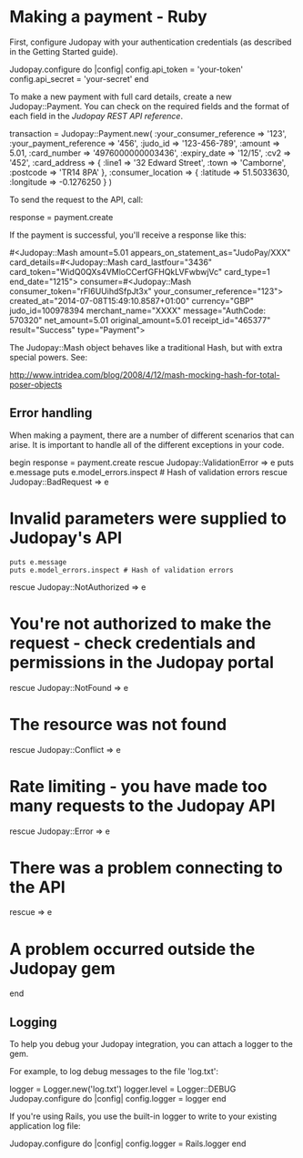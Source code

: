# Making a payment - Ruby

First, configure Judopay with your authentication credentials (as described in the Getting Started guide).

Judopay.configure do |config|
	config.api_token = 'your-token'
  config.api_secret = 'your-secret'
end

To make a new payment with full card details, create a new Judopay::Payment. You can check on the required fields and the format of each field in the _Judopay REST API reference_.

transaction = Judopay::Payment.new(
  :your_consumer_reference => '123',
  :your_payment_reference => '456',
  :judo_id => '123-456-789',
  :amount => 5.01,
  :card_number => '4976000000003436',
  :expiry_date => '12/15',
  :cv2 => '452',
  :card_address => {
  	:line1 => '32 Edward Street',
  	:town => 'Camborne',
  	:postcode => 'TR14 8PA'
	},
  :consumer_location => {
    :latitude => 51.5033630,
    :longitude => -0.1276250
  }
)

To send the request to the API, call:

response = payment.create

If the payment is successful, you'll receive a response like this:

#<Judopay::Mash amount=5.01 appears_on_statement_as="JudoPay/XXX" card_details=#<Judopay::Mash card_lastfour="3436" card_token="WidQ0QXs4VMloCCerfGFHQkLVFwbwjVc" card_type=1 end_date="1215"> consumer=#<Judopay::Mash consumer_token="rFl6UUihdSfpJt3x" your_consumer_reference="123"> created_at="2014-07-08T15:49:10.8587+01:00" currency="GBP" judo_id=100978394 merchant_name="XXXX" message="AuthCode: 570320" net_amount=5.01 original_amount=5.01 receipt_id="465377" result="Success" type="Payment">

The Judopay::Mash object behaves like a traditional Hash, but with extra special powers. See:

http://www.intridea.com/blog/2008/4/12/mash-mocking-hash-for-total-poser-objects

## Error handling

When making a payment, there are a number of different scenarios that can arise. It is important to handle all of the different exceptions in your code.

begin
  response = payment.create
rescue Judopay::ValidationError => e
	puts e.message
	puts e.model_errors.inspect # Hash of validation errors
rescue Judopay::BadRequest => e
  # Invalid parameters were supplied to Judopay's API
	puts e.message
	puts e.model_errors.inspect # Hash of validation errors
rescue Judopay::NotAuthorized => e
  # You're not authorized to make the request - check credentials and permissions in the Judopay portal
rescue Judopay::NotFound => e
  # The resource was not found
rescue Judopay::Conflict => e
  # Rate limiting - you have made too many requests to the Judopay API
rescue Judopay::Error => e
  # There was a problem connecting to the API
rescue => e
  # A problem occurred outside the Judopay gem
end

## Logging

To help you debug your Judopay integration, you can attach a logger to the gem.

For example, to log debug messages to the file 'log.txt':

logger = Logger.new('log.txt')
logger.level = Logger::DEBUG
Judopay.configure do |config|
	config.logger = logger
end

If you're using Rails, you use the built-in logger to write to your existing application log file:

Judopay.configure do |config|
	config.logger = Rails.logger
end